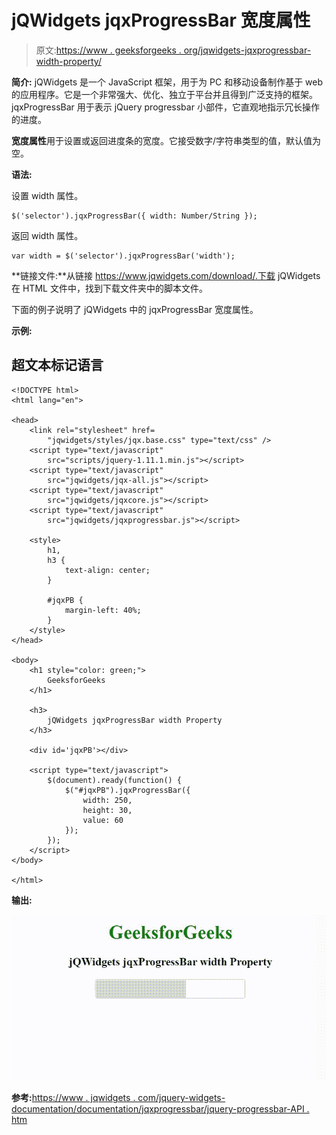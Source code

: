 # jQWidgets jqxProgressBar 宽度属性

> 原文:[https://www . geeksforgeeks . org/jqwidgets-jqxprogressbar-width-property/](https://www.geeksforgeeks.org/jqwidgets-jqxprogressbar-width-property/)

**简介:** jQWidgets 是一个 JavaScript 框架，用于为 PC 和移动设备制作基于 web 的应用程序。它是一个非常强大、优化、独立于平台并且得到广泛支持的框架。jqxProgressBar 用于表示 jQuery progressbar 小部件，它直观地指示冗长操作的进度。

**宽度属性**用于设置或返回进度条的宽度。它接受数字/字符串类型的值，默认值为空。

**语法:**

设置 width 属性。

```
$('selector').jqxProgressBar({ width: Number/String });
```

返回 width 属性。

```
var width = $('selector').jqxProgressBar('width');
```

**链接文件:**从链接 https://www.jqwidgets.com/download/.下载 jQWidgets 在 HTML 文件中，找到下载文件夹中的脚本文件。

> <link rel="”stylesheet”" href="”jqwidgets/styles/jqx.base.css”" type="”text/css”">

下面的例子说明了 jQWidgets 中的 jqxProgressBar 宽度属性。

**示例:**

## 超文本标记语言

```
<!DOCTYPE html>
<html lang="en">

<head>
    <link rel="stylesheet" href=
        "jqwidgets/styles/jqx.base.css" type="text/css" />
    <script type="text/javascript" 
        src="scripts/jquery-1.11.1.min.js"></script>
    <script type="text/javascript" 
        src="jqwidgets/jqx-all.js"></script>
    <script type="text/javascript" 
        src="jqwidgets/jqxcore.js"></script>
    <script type="text/javascript" 
        src="jqwidgets/jqxprogressbar.js"></script>

    <style>
        h1,
        h3 {
            text-align: center;
        }

        #jqxPB {
            margin-left: 40%;
        }
    </style>
</head>

<body>
    <h1 style="color: green;">
        GeeksforGeeks
    </h1>

    <h3>
        jQWidgets jqxProgressBar width Property
    </h3>

    <div id='jqxPB'></div>

    <script type="text/javascript">
        $(document).ready(function() {
            $("#jqxPB").jqxProgressBar({
                width: 250,
                height: 30,
                value: 60
            });
        });
    </script>
</body>

</html>
```

**输出:**

![](img/0c9a959accd0020ac3076b00f94d1d39.png)

**参考:**[https://www . jqwidgets . com/jquery-widgets-documentation/documentation/jqxprogressbar/jquery-progressbar-API . htm](https://www.jqwidgets.com/jquery-widgets-documentation/documentation/jqxprogressbar/jquery-progressbar-api.htm)